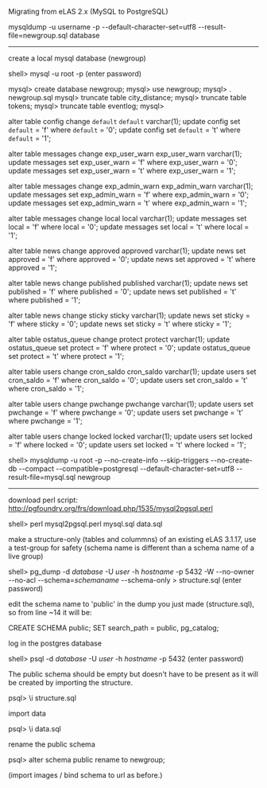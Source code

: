 
Migrating from eLAS 2.x (MySQL to PostgreSQL)

mysqldump -u username -p --default-character-set=utf8 --result-file=newgroup.sql database

---------------------

create a local mysql database (newgroup)

shell> mysql -u root -p
(enter password)

mysql> create database newgroup;
mysql> use newgroup;
mysql> \. newgroup.sql
mysql> truncate table city_distance;
mysql> truncate table tokens;
mysql> truncate table eventlog;
mysql>

alter table config change `default` `default` varchar(1);
update config set `default` = 'f' where `default` = '0';
update config set `default` = 't' where `default` = '1';

alter table messages change exp_user_warn exp_user_warn varchar(1);
update messages set exp_user_warn = 'f' where exp_user_warn = '0';
update messages set exp_user_warn = 't' where exp_user_warn = '1';

alter table messages change exp_admin_warn exp_admin_warn varchar(1);
update messages set exp_admin_warn = 'f' where exp_admin_warn = '0';
update messages set exp_admin_warn = 't' where exp_admin_warn = '1';

alter table messages change local local varchar(1);
update messages set local = 'f' where local = '0';
update messages set local = 't' where local = '1';

alter table news change approved approved varchar(1);
update news set approved = 'f' where approved = '0';
update news set approved = 't' where approved = '1';

alter table news change published published varchar(1);
update news set published = 'f' where published = '0';
update news set published = 't' where published = '1';

alter table news change sticky sticky varchar(1);
update news set sticky = 'f' where sticky = '0';
update news set sticky = 't' where sticky = '1';

alter table ostatus_queue change protect protect varchar(1);
update ostatus_queue set protect = 'f' where protect = '0';
update ostatus_queue set protect = 't' where protect = '1';

alter table users change cron_saldo cron_saldo varchar(1);
update users set cron_saldo = 'f' where cron_saldo = '0';
update users set cron_saldo = 't' where cron_saldo = '1';

alter table users change pwchange pwchange varchar(1);
update users set pwchange = 'f' where pwchange = '0';
update users set pwchange = 't' where pwchange = '1';

alter table users change locked locked varchar(1);
update users set locked = 'f' where locked = '0';
update users set locked = 't' where locked = '1';

shell> mysqldump -u root -p --no-create-info --skip-triggers --no-create-db --compact --compatible=postgresql --default-character-set=utf8 --result-file=mysql.sql newgroup

--------------
download perl script: http://pgfoundry.org/frs/download.php/1535/mysql2pgsql.perl

shell> perl mysql2pgsql.perl mysql.sql data.sql


make a structure-only (tables and colummns) of an existing eLAS 3.1.17, use a test-group for safety (schema name is different than a schema name of a live group)

shell> pg_dump -d _database_ -U _user_ -h _hostname_ -p 5432 -W --no-owner --no-acl --schema=_schemaname_ --schema-only > structure.sql
(enter password)

edit the schema name to 'public' in the dump you just made (structure.sql), so from line ~14 it will be:

CREATE SCHEMA public;
SET search_path = public, pg_catalog;


log in the postgres database

shell> psql -d _database_ -U _user_ -h _hostname_ -p 5432
(enter password)

The public schema should be empty but doesn't have to be present as it will be created by importing the structure.

psql> \i structure.sql

import data

psql> \i data.sql

rename the public schema

psql> alter schema public rename to newgroup;

(import images / bind schema to url as before.)

